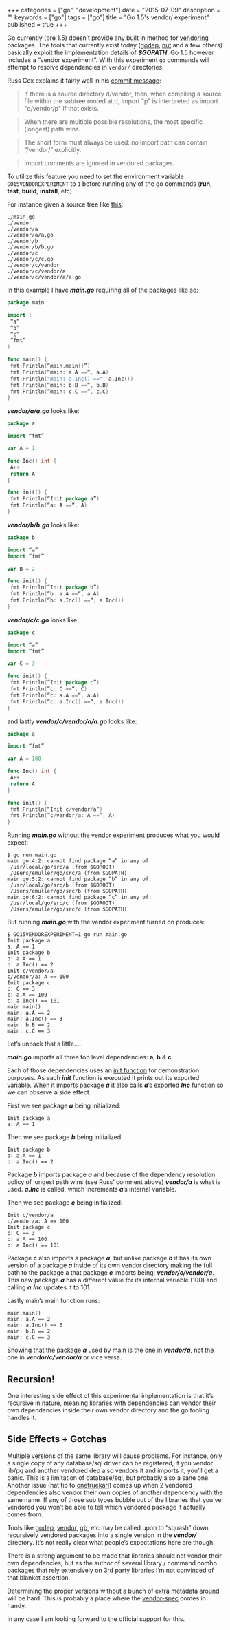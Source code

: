 +++
categories = ["go", "development"]
date = "2015-07-09"
description = ""
keywords = ["go"]
tags = ["go"]
title = "Go 1.5's vendor/ experiment"
published = true
+++

Go currently (pre 1.5) doesn’t provide any built in method for [vendoring](https://groups.google.com/forum/m/#!topic/golang-dev/nMWoEAG55v8) packages. The tools that currently exist today ([godep](http://github.com/tools/godep), [nut](https://github.com/jingweno/nut) and a few others) basically exploit the implementation details of **_$GOPATH_**. Go 1.5 however includes a “vendor experiment”. With this experiment `go` commands will attempt to resolve dependencies in `vendor/` directories.

Russ Cox explains it fairly well in his [commit message](https://github.com/golang/go/commit/183cc0cd41f06f83cb7a2490a499e3f9101befff):


> If there is a source directory d/vendor, then, when compiling a source file within the subtree rooted at d, import "p" is interpreted as import "d/vendor/p" if that exists.

> When there are multiple possible resolutions, the most specific (longest) path wins.

> The short form must always be used: no import path can 	contain “/vendor/” explicitly.

> Import comments are ignored in vendored packages.

To utilize this feature you need to set the environment variable `GO15VENDOREXPERIMENT` to `1` before running any of the go commands (**run**, **test**, **build**, **install**, etc)

For instance given a source tree like [this](https://github.com/freeformz/go15vendorexample):

```term
./main.go
./vendor
./vendor/a
./vendor/a/a.go
./vendor/b
./vendor/b/b.go
./vendor/c
./vendor/c/c.go
./vendor/c/vendor
./vendor/c/vendor/a
./vendor/c/vendor/a/a.go
```

In this example I have **_main.go_** requiring all of the packages like so:

```go
package main

import (
 “a”
 “b”
 “c”
 “fmt”
)

func main() {
 fmt.Println(“main.main()”)
 fmt.Println(“main: a.A ==“, a.A)
 fmt.Println("main: a.Inc() ==", a.Inc())
 fmt.Println(“main: b.B ==“, b.B)
 fmt.Println(“main: c.C ==“, c.C)
}
```

**_vendor/a/a.go_** looks like:

```go
package a

import “fmt”

var A = 1

func Inc() int {
 A++
 return A
}

func init() {
 fmt.Println(“Init package a”)
 fmt.Println(“a: A ==“, A)
}
```

**_vendor/b/b.go_** looks like:

```go
package b

import “a”
import “fmt”

var B = 2

func init() {
 fmt.Println(“Init package b”)
 fmt.Println(“b: a.A ==“, a.A)
 fmt.Println(“b: a.Inc() ==“, a.Inc())
}
```

**_vendor/c/c.go_** looks like:

```go
package c

import “a”
import “fmt”

var C = 3

func init() {
 fmt.Println(“Init package c”)
 fmt.Println(“c: C ==“, C)
 fmt.Println(“c: a.A ==“, a.A)
 fmt.Println(“c: a.Inc() ==“, a.Inc())
}
```

and lastly **_vendor/c/vendor/a/a.go_** looks like:

```go
package a

import “fmt”

var A = 100

func Inc() int {
 A++
 return A
}

func init() {
 fmt.Println(“Init c/vendor/a”)
 fmt.Println(“c/vendor/a: A ==“, A)
}
```

Running **_main.go_** without the vendor experiment produces what you would expect:

```term
$ go run main.go
main.go:4:2: cannot find package “a” in any of:
 /usr/local/go/src/a (from $GOROOT)
 /Users/emuller/go/src/a (from $GOPATH)
main.go:5:2: cannot find package “b” in any of:
 /usr/local/go/src/b (from $GOROOT)
 /Users/emuller/go/src/b (from $GOPATH)
main.go:6:2: cannot find package “c” in any of:
 /usr/local/go/src/c (from $GOROOT)
 /Users/emuller/go/src/c (from $GOPATH)
```

But running **_main.go_** with the vendor experiment turned on produces:

```term
$ GO15VENDOREXPERIMENT=1 go run main.go
Init package a
a: A == 1
Init package b
b: a.A == 1
b: a.Inc() == 2
Init c/vendor/a
c/vendor/a: A == 100
Init package c
c: C == 3
c: a.A == 100
c: a.Inc() == 101
main.main()
main: a.A == 2
main: a.Inc() == 3
main: b.B == 2
main: c.C == 3
```

Let’s unpack that a little….

**_main.go_** imports all three top level dependencies: **a**, **b** & **c**.

Each of those dependencies uses an [init function](https://golang.org/doc/effective_go.html#init) for demonstration purposes. As each **_init_** function is executed it prints out its exported variable. When it imports package **_a_** it also calls **_a_**’s exported **_Inc_** function so we can observe a side effect.

First we see package **_a_** being initialized:

```term
Init package a
a: A == 1
```

Then we see package **_b_** being initialized:

```term
Init package b
b: a.A == 1
b: a.Inc() == 2
```

Package **_b_** imports package **_a_** and because of the dependency resolution policy of longest path wins (see Russ’ comment above) **_vendor/a_** is what is used. **_a.Inc_** is called, which increments **_a_**’s internal variable.

Then we see package **_c_** being initialized:

```term
Init c/vendor/a
c/vendor/a: A == 100
Init package c
c: C == 3
c: a.A == 100
c: a.Inc() == 101
```

Package **_c_** also imports a package **_a_**, but unlike package **_b_** it has its own version of a package **_a_** inside of its own vendor directory making the full path to the package a that package **_c_** imports being: **_vendor/c/vendor/a_**. This new package **_a_** has a different value for its internal variable (100) and calling **_a.Inc_** updates it to 101.

Lastly main’s main function runs:

```term
main.main()
main: a.A == 2
main: a.Inc() == 3
main: b.B == 2
main: c.C == 3
```

Showing that the package **_a_** used by main is the one in **_vendor/a_**, not the one in **_vendor/c/vendor/a_** or vice versa.

## Recursion!

One interesting side effect of this experimental implementation is that it’s recursive in nature, meaning libraries with dependencies can vendor their own dependencies inside their own vendor directory and the go tooling handles it.

## Side Effects + Gotchas

Multiple versions of the same library will cause problems. For instance, only a single copy of any database/sql driver can be registered, if you vendor lib/pq and another vendored dep also vendors it and imports it, you’ll get a panic. This is a limitation of database/sql, but probably also a sane one. Another issue (hat tip to [onetruekarl](http://onetruekarl.com/)) comes up when 2 vendored dependencies also vendor their own copies of another depencency with the same name. If any of those sub types bubble out of the libraries that you’ve vendored you won’t be able to tell which vendored package it actually comes from.

Tools like [godep](http://github.com/tools/godep), [vendor](https://github.com/kardianos/vendor), [gb](https://github.com/constabulary/gb), etc may be called upon to “squash” down recursively vendored packages into a single version in the **_vendor/_** directory. It’s not really clear what people’s expectations here are though.

There is a strong argument to be made that libraries should not vendor their own dependencies, but as the author of several library / command combo packages that rely extensively on 3rd party libraries I’m not convinced of that blanket assertion.

Determining the proper versions without a bunch of extra metadata around will be hard. This is probably a place where the [vendor-spec](https://github.com/kardianos/vendor-spec) comes in handy.

In any case I am looking forward to the official support for this.
